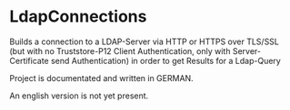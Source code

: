 # LdapConnections
Builds a connection to a LDAP-Server via HTTP or HTTPS over TLS/SSL (but with no Truststore-P12 Client Authentication, only with Server-Certificate send Authentication) in order to get Results for a Ldap-Query

Project is documentated and written in GERMAN.

An english version is not yet present.
